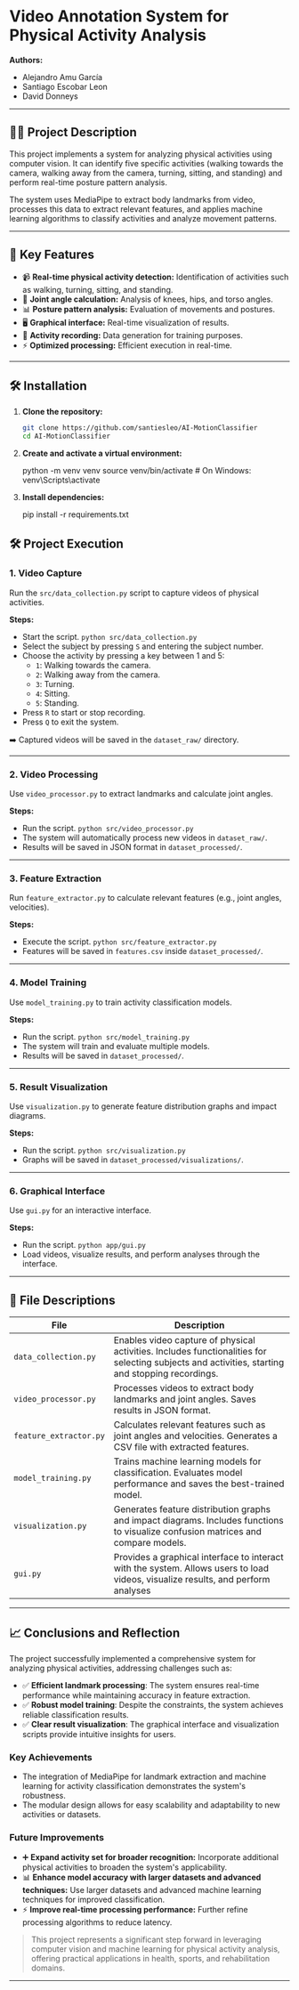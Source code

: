 # Video Annotation System for Physical Activity Analysis

**Authors:**
- Alejandro Amu García  
- Santiago Escobar Leon  
- David Donneys  

---

## 🧑‍💻 Project Description

This project implements a system for analyzing physical activities using computer vision. It can identify five specific activities (walking towards the camera, walking away from the camera, turning, sitting, and standing) and perform real-time posture pattern analysis.

The system uses MediaPipe to extract body landmarks from video, processes this data to extract relevant features, and applies machine learning algorithms to classify activities and analyze movement patterns.

---

## 🚀 Key Features

- 📹 **Real-time physical activity detection:** Identification of activities such as walking, turning, sitting, and standing.
- 🧠 **Joint angle calculation:** Analysis of knees, hips, and torso angles.
- 📊 **Posture pattern analysis:** Evaluation of movements and postures.
- 🖥️ **Graphical interface:** Real-time visualization of results.
- 🎥 **Activity recording:** Data generation for training purposes.
- ⚡ **Optimized processing:** Efficient execution in real-time.

---

## 🛠️ Installation

1. **Clone the repository:**
   ```bash
   git clone https://github.com/santiesleo/AI-MotionClassifier
   cd AI-MotionClassifier

2. **Create and activate a virtual environment:**

    python -m venv venv
    source venv/bin/activate  # On Windows: venv\Scripts\activate

3. **Install dependencies:**

    pip install -r requirements.txt

## 🛠️ Project Execution

### 1. Video Capture
Run the `src/data_collection.py` script to capture videos of physical activities.

**Steps:**
- Start the script.
    `python src/data_collection.py`
- Select the subject by pressing `S` and entering the subject number.
- Choose the activity by pressing a key between 1 and 5:
  - `1`: Walking towards the camera.
  - `2`: Walking away from the camera.
  - `3`: Turning.
  - `4`: Sitting.
  - `5`: Standing.
- Press `R` to start or stop recording.
- Press `Q` to exit the system.

➡️ Captured videos will be saved in the `dataset_raw/` directory.

---

### 2. Video Processing
Use `video_processor.py` to extract landmarks and calculate joint angles.

**Steps:**
- Run the script.
    `python src/video_processor.py`
- The system will automatically process new videos in `dataset_raw/`.
- Results will be saved in JSON format in `dataset_processed/`.

---

### 3. Feature Extraction
Run `feature_extractor.py` to calculate relevant features (e.g., joint angles, velocities).

**Steps:**
- Execute the script.
    `python src/feature_extractor.py`
- Features will be saved in `features.csv` inside `dataset_processed/`.

---

### 4. Model Training
Use `model_training.py` to train activity classification models.

**Steps:**
- Run the script.
    `python src/model_training.py`
- The system will train and evaluate multiple models.
- Results will be saved in `dataset_processed/`.

---

### 5. Result Visualization
Use `visualization.py` to generate feature distribution graphs and impact diagrams.

**Steps:**
- Run the script.
    `python src/visualization.py`
- Graphs will be saved in `dataset_processed/visualizations/`.

---

### 6. Graphical Interface
Use `gui.py` for an interactive interface.

**Steps:**
- Run the script.
    `python app/gui.py`
- Load videos, visualize results, and perform analyses through the interface.

---

## 📂 File Descriptions

| File                | Description                                                                 |
|---------------------|-----------------------------------------------------------------------------|
| `data_collection.py`| Enables video capture of physical activities. Includes functionalities for selecting subjects and activities, starting and stopping recordings. |
| `video_processor.py`| Processes videos to extract body landmarks and joint angles. Saves results in JSON format. |
| `feature_extractor.py` | Calculates relevant features such as joint angles and velocities. Generates a CSV file with extracted features.              |
| `model_training.py` | Trains machine learning models for classification. Evaluates model performance and saves the best-trained model. |
| `visualization.py`  | Generates feature distribution graphs and impact diagrams. Includes functions to visualize confusion matrices and compare models. |
| `gui.py`            | Provides a graphical interface to interact with the system. Allows users to load videos, visualize results, and perform analyses             |

---

## 📈 Conclusions and Reflection

The project successfully implemented a comprehensive system for analyzing physical activities, addressing challenges such as:

- ✅ **Efficient landmark processing**: The system ensures real-time performance while maintaining accuracy in feature extraction.
- ✅ **Robust model training**: Despite the constraints, the system achieves reliable classification results.
- ✅ **Clear result visualization**: The graphical interface and visualization scripts provide intuitive insights for users.

### Key Achievements
- The integration of MediaPipe for landmark extraction and machine learning for activity classification demonstrates the system's robustness.
- The modular design allows for easy scalability and adaptability to new activities or datasets.

### Future Improvements
- ➕ **Expand activity set for broader recognition:** Incorporate additional physical activities to broaden the system's applicability.
- 📊 **Enhance model accuracy with larger datasets and advanced techniques:** Use larger datasets and advanced machine learning techniques for improved classification.
- ⚡ **Improve real-time processing performance:** Further refine processing algorithms to reduce latency.

> This project represents a significant step forward in leveraging computer vision and machine learning for physical activity analysis, offering practical applications in health, sports, and rehabilitation domains.

---